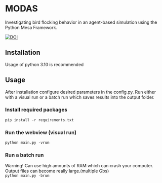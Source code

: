 # MODAS
Investigating bird flocking behavior in an agent-based simulation using the Python Mesa Framework.


[![DOI](https://zenodo.org/badge/674607038.svg)](https://zenodo.org/badge/latestdoi/674607038)



## Installation

Usage of python 3.10 is recommended

## Usage

After installation configure desired parameters in the config.py.
Run either with a visual run or a batch run which saves results into the output folder.


### Install required packages

`pip install -r requirements.txt`

### Run the webview (visual run)

`python main.py -vrun`

### Run a batch run
Warning! Can use high amounts of RAM which can crash your computer.
Output files can become really large.(multiple Gbs)  
`python main.py -brun`



